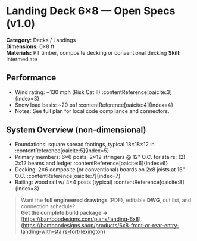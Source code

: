 # Landing Deck 6×8 — Open Specs (v1.0)

**Category:** Decks / Landings  
**Dimensions:** 6×8 ft  
**Materials:** PT timber, composite decking or conventional decking 
**Skill:** Intermediate

## Performance
- Wind rating: ~130 mph (Risk Cat II)  :contentReference[oaicite:3]{index=3}
- Snow load basis: ~20 psf  :contentReference[oaicite:4]{index=4}
- Notes: See full plan for local code compliance and connectors.

## System Overview (non-dimensional)
- Foundations: square spread footings, typical 18×18×12 in  :contentReference[oaicite:5]{index=5}
- Primary members: 6×6 posts; 2×12 stringers @ 12" O.C. for stairs; (2) 2x12 beams and ledger :contentReference[oaicite:6]{index=6}
- Decking: 2×6 composite (or conventional) boards on 2x8 joists at 16" O.C.  :contentReference[oaicite:7]{index=7}
- Railing: wood rail w/ 4×4 posts (typical)  :contentReference[oaicite:8]{index=8}

> Want the **full engineered drawings** (PDF), editable **DWG**, cut list, and connection schedule?  
**Get the complete build package →** [https://bamboodesigns.com/plans/landing-6x8](https://bamboodesigns.shop/products/6x8-front-or-rear-entry-landing-with-stairs-fort-lexington)
